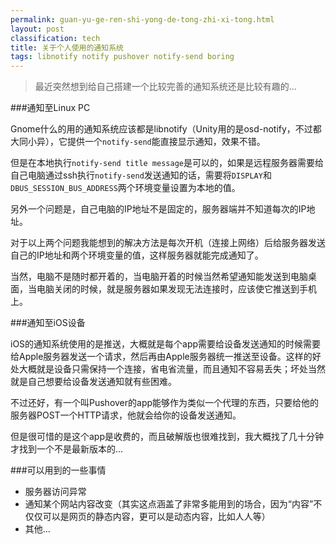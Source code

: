 ```yaml
---
permalink: guan-yu-ge-ren-shi-yong-de-tong-zhi-xi-tong.html
layout: post
classification: tech
title: 关于个人使用的通知系统
tags: libnotify notify pushover notify-send boring
---
```


>最近突然想到给自己搭建一个比较完善的通知系统还是比较有趣的...

###通知至Linux PC

Gnome什么的用的通知系统应该都是libnotify（Unity用的是osd-notify，不过都大同小异），它提供一个`notify-send`能直接显示通知，效果不错。

但是在本地执行`notify-send title message`是可以的，如果是远程服务器需要给自己电脑通过ssh执行`notify-send`发送通知的话，需要将`DISPLAY`和`DBUS_SESSION_BUS_ADDRESS`两个环境变量设置为本地的值。

另外一个问题是，自己电脑的IP地址不是固定的，服务器端并不知道每次的IP地址。

对于以上两个问题我能想到的解决方法是每次开机（连接上网络）后给服务器发送自己的IP地址和两个环境变量的值，这样服务器就能完成通知了。

当然，电脑不是随时都开着的，当电脑开着的时候当然希望通知能发送到电脑桌面，当电脑关闭的时候，就是服务器如果发现无法连接时，应该使它推送到手机上。

###通知至iOS设备

iOS的通知系统使用的是推送，大概就是每个app需要给设备发送通知的时候需要给Apple服务器发送一个请求，然后再由Apple服务器统一推送至设备。这样的好处大概就是设备只需保持一个连接，省电省流量，而且通知不容易丢失；坏处当然就是自己想要给设备发送通知就有些困难。

不过还好，有一个叫Pushover的app能够作为类似一个代理的东西，只要给他的服务器POST一个HTTP请求，他就会给你的设备发送通知。

但是很可惜的是这个app是收费的，而且破解版也很难找到，我大概找了几十分钟才找到一个不是最新版本的...

###可以用到的一些事情

- 服务器访问异常
- 通知某个网站内容改变（其实这点涵盖了非常多能用到的场合，因为“内容”不仅仅可以是网页的静态内容，更可以是动态内容，比如人人等）
- 其他...

